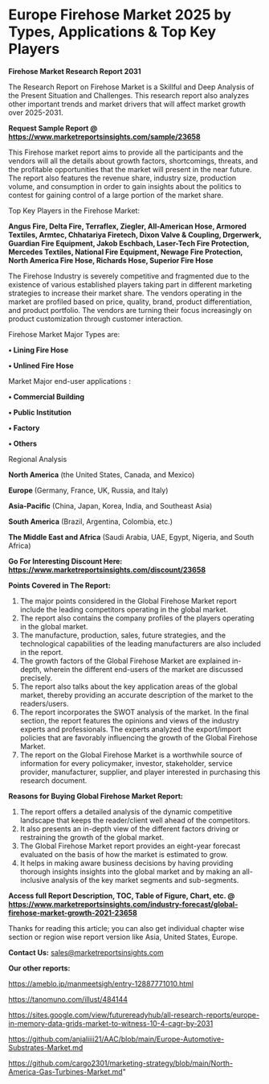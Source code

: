 # Europe Firehose Market 2025 by Types, Applications & Top Key Players

<strong>Firehose Market Research Report 2031</strong>

The Research Report on Firehose Market is a Skillful and Deep Analysis of the Present Situation and Challenges. This research report also analyzes other important trends and market drivers that will affect market growth over 2025-2031.

<strong>Request Sample Report @ <a href=https://www.marketreportsinsights.com/sample/23658>https://www.marketreportsinsights.com/sample/23658</a></strong>

This Firehose market report aims to provide all the participants and the vendors will all the details about growth factors, shortcomings, threats, and the profitable opportunities that the market will present in the near future. The report also features the revenue share, industry size, production volume, and consumption in order to gain insights about the politics to contest for gaining control of a large portion of the market share.

Top Key Players in the Firehose Market:

<strong>Angus Fire, Delta Fire, Terraflex, Ziegler, All-American Hose, Armored Textiles, Armtec, Chhatariya Firetech, Dixon Valve & Coupling, Drgerwerk, Guardian Fire Equipment, Jakob Eschbach, Laser-Tech Fire Protection, Mercedes Textiles, National Fire Equipment, Newage Fire Protection, North America Fire Hose, Richards Hose, Superior Fire Hose</strong>

The Firehose Industry is severely competitive and fragmented due to the existence of various established players taking part in different marketing strategies to increase their market share. The vendors operating in the market are profiled based on price, quality, brand, product differentiation, and product portfolio. The vendors are turning their focus increasingly on product customization through customer interaction.

Firehose Market Major Types are:

<strong>• Lining Fire Hose

• Unlined Fire Hose</strong>

Market Major end-user applications :

<strong>• Commercial Building

• Public Institution

• Factory

• Others</strong>

Regional Analysis

</u><strong><b>North America</b></strong> (the United States, Canada, and Mexico)

<strong><b>Europe </b></strong>(Germany, France, UK, Russia, and Italy)

<strong><b>Asia-Pacific</b></strong> (China, Japan, Korea, India, and Southeast Asia)

<strong><b>South America</b></strong> (Brazil, Argentina, Colombia, etc.)

<strong><b>The Middle East and Africa</b></strong> (Saudi Arabia, UAE, Egypt, Nigeria, and South Africa)

<strong>Go For Interesting Discount Here: <a href=https://www.marketreportsinsights.com/discount/23658>https://www.marketreportsinsights.com/discount/23658</a></strong>

<strong>Points Covered in The Report:</strong>
<ol>
  <li>The major points considered in the Global Firehose Market report include the leading competitors operating in the global market.</li>
  <li>The report also contains the company profiles of the players operating in the global market.</li>
  <li>The manufacture, production, sales, future strategies, and the technological capabilities of the leading manufacturers are also included in the report.</li>
  <li>The growth factors of the Global Firehose Market are explained in-depth, wherein the different end-users of the market are discussed precisely.</li>
  <li>The report also talks about the key application areas of the global market, thereby providing an accurate description of the market to the readers/users.</li>
  <li>The report incorporates the SWOT analysis of the market. In the final section, the report features the opinions and views of the industry experts and professionals. The experts analyzed the export/import policies that are favorably influencing the growth of the Global Firehose Market.</li>
  <li>The report on the Global Firehose Market is a worthwhile source of information for every policymaker, investor, stakeholder, service provider, manufacturer, supplier, and player interested in purchasing this research document.</li>
</ol>
<strong>Reasons for Buying Global Firehose Market Report:</strong>

<ol>
  <li>The report offers a detailed analysis of the dynamic competitive landscape that keeps the reader/client well ahead of the competitors.</li>
  <li>It also presents an in-depth view of the different factors driving or restraining the growth of the global market.</li>
  <li>The Global Firehose Market report provides an eight-year forecast evaluated on the basis of how the market is estimated to grow.</li>
  <li>It helps in making aware business decisions by having providing thorough insights insights into the global market and by making an all-inclusive analysis of the key market segments and sub-segments.</li>
</ol>
<strong>Access full Report Description, TOC, Table of Figure, Chart, etc. @ <a href=https://www.marketreportsinsights.com/industry-forecast/global-firehose-market-growth-2021-23658>https://www.marketreportsinsights.com/industry-forecast/global-firehose-market-growth-2021-23658</a></strong>


Thanks for reading this article; you can also get individual chapter wise section or region wise report version like Asia, United States, Europe.

<strong>Contact Us:</strong>
sales@marketreportsinsights.com

<strong>Our other reports:</strong>

<a href=https://ameblo.jp/manmeetsigh/entry-12887771010.html>https://ameblo.jp/manmeetsigh/entry-12887771010.html</a>

<a href=https://tanomuno.com/illust/484144>https://tanomuno.com/illust/484144</a>

<a href=https://sites.google.com/view/futurereadyhub/all-research-reports/europe-in-memory-data-grids-market-to-witness-10-4-cagr-by-2031>https://sites.google.com/view/futurereadyhub/all-research-reports/europe-in-memory-data-grids-market-to-witness-10-4-cagr-by-2031</a>

<a href=https://github.com/anjaliiii21/AAC/blob/main/Europe-Automotive-Substrates-Market.md>https://github.com/anjaliiii21/AAC/blob/main/Europe-Automotive-Substrates-Market.md</a>

<a href=https://github.com/cargo2301/marketing-strategy/blob/main/North-America-Gas-Turbines-Market.md>https://github.com/cargo2301/marketing-strategy/blob/main/North-America-Gas-Turbines-Market.md</a>"
